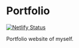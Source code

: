 # Portfolio
[![Netlify Status](https://api.netlify.com/api/v1/badges/bb750fc7-b82e-4206-b812-8ebdd484aa5a/deploy-status)](https://app.netlify.com/sites/pedantic-thompson-c8ff9b/deploys)

Portfolio website of myself.
